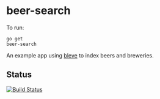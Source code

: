 # beer-search

To run:

```
go get
beer-search
```

An example app using [bleve](http://github.com/blevesearch/bleve) to index beers and breweries.

## Status

[![Build Status](https://travis-ci.org/blevesearch/beer-search.svg?branch=master)](https://travis-ci.org/blevesearch/beer-search)
